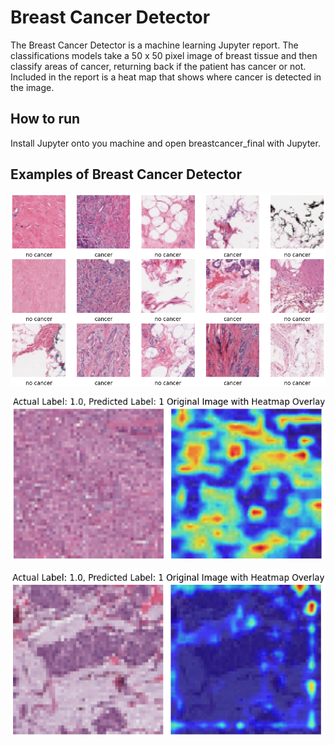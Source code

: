 # Breast Cancer Detector

The Breast Cancer Detector is a machine learning Jupyter report. The classifications models take a 50 x 50 pixel image of breast tissue and then classify areas of cancer, returning back if the patient has cancer or not. Included in the report is a heat map that shows where cancer is detected in the image.

## How to run

Install Jupyter onto you machine and open breastcancer_final with Jupyter. 


## Examples of Breast Cancer Detector
![Grid of training images](Example1.png)

![Example of heatmap](Example2.png)

![Example of heatmap](Example3.png)
